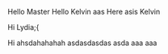 Hello Master
Hello
Kelvin
aas
Here asis Kelvin

Hi Lydia;{

Hi ahsdahahahah
asdasdasdas
asda
aaa
aaa
